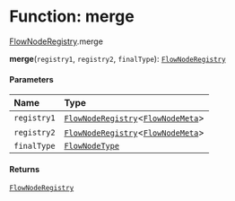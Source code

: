 # Function: merge

[FlowNodeRegistry](/en/auto-docs/free-layout-editor/modules/FlowNodeRegistry.md).merge

**merge**(`registry1`, `registry2`, `finalType`): [`FlowNodeRegistry`](/en/auto-docs/free-layout-editor/interfaces/FlowNodeRegistry-1.md)

#### Parameters

| Name | Type |
| :------ | :------ |
| `registry1` | [`FlowNodeRegistry`](/en/auto-docs/free-layout-editor/interfaces/FlowNodeRegistry-1.md)<[`FlowNodeMeta`](/en/auto-docs/free-layout-editor/interfaces/FlowNodeMeta.md)> |
| `registry2` | [`FlowNodeRegistry`](/en/auto-docs/free-layout-editor/interfaces/FlowNodeRegistry-1.md)<[`FlowNodeMeta`](/en/auto-docs/free-layout-editor/interfaces/FlowNodeMeta.md)> |
| `finalType` | [`FlowNodeType`](/en/auto-docs/free-layout-editor/types/FlowNodeType.md) |

#### Returns

[`FlowNodeRegistry`](/en/auto-docs/free-layout-editor/interfaces/FlowNodeRegistry-1.md)
